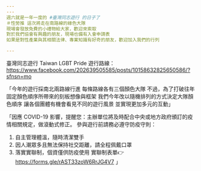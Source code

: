 ```yaml
---
---
週六就是一年一度的 #臺灣同志遊行 的日子了
＃性勞推 這次將走在南路線的綠色大隊
現場會發放免費的小禮物給大家，歡迎來索取
對於我們協會有興趣的朋友，現場也備有入會申請表
如果是對性產業與其相關法律、專業知識有好奇的朋友，歡迎加入我們的行列

---
```

臺灣同志遊行 Taiwan LGBT Pride 遊行路線：
https://www.facebook.com/202639505585/posts/10158632825650586/?sfnsn=mo

「今年的遊行採南北兩路線行進
每條路線各有三個顏色大隊
不過，為了打破往年固定顏色順序所帶來的刻板想像與框架
我們今年改以隨機排列的方式決定大隊顏色順序
讓各個團體有機會看見不同的遊行風景
並實現更加多元的互動」

「因應 COVID-19 影響，提醒您：主辦單位將及時配合中央或地方政府頒訂的疫情相關規定，做滾動式修正。
參與遊行前請務必遵守防疫守則：
1. 自主管理體溫，隨時清潔雙手
2. 因人潮眾多且無法保持社交距離，請全程佩戴口罩
3. 落實實聯制，個資僅供防疫使用
實聯制表單👉https://forms.gle/rAST33zoW6RrJG4V7 」